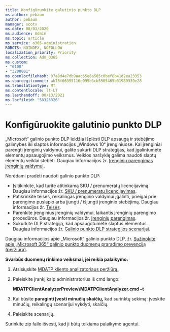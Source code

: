 ```yaml
---
title: Konfigūruokite galutinio punkto DLP
ms.author: pebaum
author: pebaum
manager: scotv
ms.date: 08/03/2020
ms.audience: Admin
ms.topic: article
ms.service: o365-administration
ROBOTS: NOINDEX, NOFOLLOW
localization_priority: Priority
ms.collection: Adm_O365
ms.custom:
- "6108"
- "3200001"
ms.openlocfilehash: 97a8d4e7db9aac65e6a505c0bef8b41d2ea23353
ms.sourcegitcommit: ab75f66355116e995b3cb5505465b31989339e28
ms.translationtype: MT
ms.contentlocale: lt-LT
ms.lasthandoff: 08/13/2021
ms.locfileid: "58323926"
---
```

# <a name="configure-endpoint-dlp"></a>Konfigūruokite galutinio punkto DLP

„Microsoft“ galinio punkto DLP leidžia išplėsti DLP apsaugą ir stebėjimo galimybes iki slaptos informacijos „Windows 10“ įrenginiuose. Kai įrenginiai parengti įrenginių valdymui, galite sukurti DLP strategijas, kad įgalintumėte elementų apsaugojimo veiksmus. Veiklos naršyklę galima naudoti slaptų elementų veiklai stebėti. Daugiau informacijos žr. [Įrenginių parengimas įrenginių valdymui](https://docs.microsoft.com/microsoft-365/compliance/endpoint-dlp-getting-started#onboarding-devices-into-device-management).  

Norėdami pradėti naudoti galinio punkto DLP:

- Įsitikinkite, kad turite atitinkamą SKU / prenumeratų licencijavimą. Daugiau informacijos žr. [SKU / prenumeratų licencijavimas](https://docs.microsoft.com/microsoft-365/compliance/endpoint-dlp-getting-started#skusubscriptions-licensing).
- Patikrinkite teises, reikalingas įrenginio valdymui įgalinti, prieigai prie parengimo puslapio arba įjungti / išjungti įrenginio stebėjimą. Daugiau informacijos žr. [Teisės](https://docs.microsoft.com/microsoft-365/compliance/endpoint-dlp-getting-started#permissions).
- Parenkite įrenginius įrenginių valdymui, laikantis įrenginių parengimo procedūros. Daugiau informacijos žr. [Įrenginių parengimas](https://docs.microsoft.com/microsoft-365/compliance/endpoint-dlp-getting-started#onboarding-devices). 
- Sukurkite DLP strategiją, kad apsaugotumėte slaptus elementus. Daugiau informacijos žr. [Galinio punkto DLP strategijos scenarijai](https://docs.microsoft.com/microsoft-365/compliance/endpoint-dlp-using?view=o365-worldwide#endpoint-dlp-policy-scenarios).

Daugiau informacijos apie „Microsoft“ galinio punkto DLP, žr. [Sužinokite apie „Microsoft 365“ galinio punkto duomenų praradimo prevenciją (peržiūra)](https://docs.microsoft.com/microsoft-365/compliance/endpoint-dlp-learn-about).

**Svarbūs duomenų rinkimo veiksmai, jei reikia palaikymo:**

1. Atsisiųskite [MDATP kliento analizatoriaus peržiūrą.](https://aka.ms/betamdatpanalyzer)
1. Paleiskite įrankį kaip administratorius iš cmd lango:

    **MDATPClientAnalyzerPreview\MDATPClientAnalyzer.cmd –t**

1. Kai būsite **paraginti Įvesti minučių skaičių,** kad surinktų sekimą: įveskite minučių, reikalingų scenarijui vykdyti, skaičių.
1. Paleiskite scenarijų.

Surinkite zip failo išvestį, kad ji būtų teikiama palaikymo agentui.
